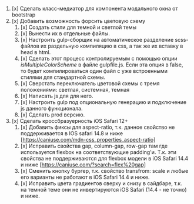 1. [x] Сделать класс-медиатор для компонента модального окна от bootstrap
2. [x] Добавить возможность форсить цветовую схему
	1. [x] Создать стили для темной и светлой темы
	2. [x] Вынести их в отдельные файлы.
	3. [x] Настроить gulp-сборщик на автоматическое разделение scss-файлов их раздельную компиляцию в css, а так же их вставку в head в html.
	4. [x] Сделать этот процесс контролируемым с помощью опции *isMultipleColorScheme* в файле gulpfile.js. Если эта опция в false, то будет компилироваться один файл с уже встроенными стилями для стандартной схемы.
	5. [x] Сверстать переключатель цветовой схемы с тремя положениями: светлая, системная, темная
	6. [x] Написать js для для него.
	7. [x] Настроить gulp под опциональную генерацию и подключение js данного функционала.
	8. [x] Сделать prod версию.
3. [x] Сделать кроссбразуерность iOS Safari 12+
	1. [x] Добавить фиксы для aspect-ratio, т.к. данное свойство не поддерживается в IOS safari 14.8 и ниже [https://caniuse.com/mdn-css_properties_aspect-ratio]
	2. [x] Исправить свойства gap, column-gap, row-gap там где используется flexbox на соответствующие padding'и. Т.к. эти свойства не поддерживаются для flexbox модели в iOS Safari 14.4 и ниже [https://caniuse.com/?search=flex%20gap]
	3. [x] Сменить кнопку бургер, т.к. свойство transfrom: scale и любые его варианты не работают в iOS Safari 14.4 и ниже.
	4. [x] Исправить цвета градиентов сверху и снизу в сайдбаре, т.к. на темной теме они не инвертируются iOS Safari (14.4 - не точно) и ниже.
